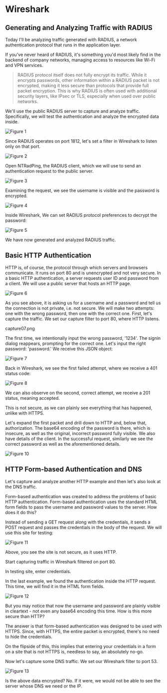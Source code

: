 # Wireshark

## Generating and Analyzing Traffic with RADIUS

Today I'll be analyzing traffic generated with RADIUS, a network authentication protocol that runs in the application layer.

If you've never heard of RADIUS, it's something you'd most likely find in the backend of company networks, managing access to resources like Wi-Fi and VPN services.

> RADIUS protocol itself does not fully encrypt its traffic. While it encrypts passwords, other information within a RADIUS packet is not encrypted, making it less secure than protocols that provide full packet encryption. This is why RADIUS is often used with additional security layers, like IPsec or TLS, especially when used over public networks.

We'll use the public RADIUS server to capture and analyze traffic. Specifically, we will test the authentication and analyze the encrypted data inside.

![Figure 1](/img/capture01.png 'Figure 1')

Since RADIUS operates on port 1812, let's set a filter in Wireshark to listen only on that port.

![Figure 2](/img/capture02.png 'Figure 2')

Open NTRadPing, the RADIUS client, which we will use to send an authentication request to the public server.

![Figure 3](/img/capture03.png 'Figure 3')

Examining the request, we see the username is visible and the password is encrypted.

![Figure 4](/img/capture04.png 'Figure 4')

Inside Wireshark, We can set RADIUS protocol preferences to decrypt the password:

![Figure 5](/img/capture05.png 'Figure 5')

We have now generated and analyzed RADIUS traffic.

## Basic HTTP Authentication

HTTP is, of course, the protocol through which servers and browsers communicate. It runs on port 80 and is unencrypted and not very secure. In a basic HTTP authentication, a server requests user ID and password from a client. We will use a public server that hosts an HTTP page.

![Figure 6](/img/capture06.png 'Figure 6')

As you see above, it is asking us for a username and a password and tell us the connection is not private, i.e. not secure. We will make two attempts: one with the wrong password, then one with the correct one. First, let's capture the traffic. We set our capture filter to port 80, where HTTP listens.

capture07.png

The first time, we intentionally input the wrong password, '1234'. The signin dialog reappears, prompting for the correct one. Let's input the right password: 'password.' We receive this JSON object:

![Figure 7](/img/capture07.png 'Figure 7')

Back in Wireshark, we see the first failed attempt, where we receive a 401 status code:

![Figure 8](/img/capture08.png 'Figure 8')

We can also observe on the second, correct attempt, we receive a 201 status, meaning accepted.

This is not secure, as we can plainly see everything that has happened, unlike with HTTPS.

Let's expand the first packet and drill down to HTTP and, below that, authorization. The base64 encoding of the password is there, which is insecure, as well as the original, incorrect password fully visible. We also have details of the client. In the successful request, similarly we see the correct password as well as the aforementioned details.

![Figure 10](/img/capture10.png 'Figure 10')

## HTTP Form-based Authentication and DNS

Let's capture and analyze another HTTP example and then let's also look at the DNS traffic.

Form-based authentication was created to address the problems of basic HTTP authentication. Form-based authentication uses the standard HTML form fields to pass the username and password values to the server. How does it do this?

Instead of sending a GET request along with the credentials, it sends a POST request and passes the credentials in the body of the request. We will use this site for testing:

![Figure 11](/img/capture11.png 'Figure 11')

Above, you see the site is not secure, as it uses HTTP.

Start capturing traffic in Wireshark filtered on port 80.

In testing site, enter credentials.

In the last example, we found the authentication inside the HTTP request. This time, we will find it in the HTML form fields.

![Figure 12](/img/capture12.png 'Figure 12')

But you may notice that now the username and password are plainly visible in cleartext - not even any base64 encoding this time. How is this more secure than HTTP?

The answer is that form-based authentication was designed to be used with HTTPS. Since, with HTTPS, the entire packet is encrypted, there's no need to hide the credentials.

On the flipside of this, this implies that entering your credentials in a form on a site that is not HTTPS is, needless to say, an absolutely no-go.

Now let's capture some DNS traffic. We set our Wireshark filter to port 53.

![Figure 13](/img/capture13.png 'Figure 13')

Is the above data encrypted? No. If it were, we would not be able to see the server whose DNS we need or the IP.

